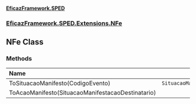 #### [EficazFramework.SPED](EficazFrameworkSPED.md 'EficazFramework SPED')
### [EficazFramework.SPED.Extensions.NFe](EficazFramework.SPED.Extensions.NFe.md 'EficazFramework.SPED.Extensions.NFe')

## NFe Class
### Methods

| Name | Return Type | |
| :--- | :---: | :--- |
| ToSituacaoManifesto(CodigoEvento) | `SituacaoManifestacaoDestinatario` |  |
| ToAcaoManifesto(SituacaoManifestacaoDestinatario) | `CodigoEvento` |  |
